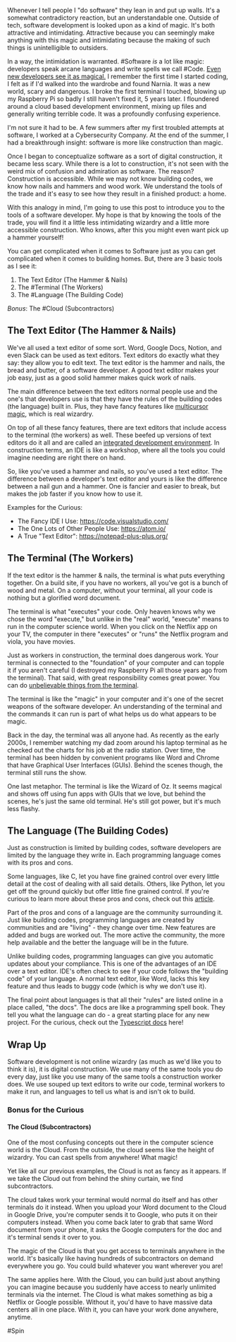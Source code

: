 

Whenever I tell people I "do software" they lean in and put up walls. It's a somewhat contradictory reaction, but an understandable one. Outside of tech, software development is looked upon as a kind of magic. It's both attractive and intimidating. Attractive because you can seemingly make anything with this magic and intimidating because the making of such things is unintelligible to outsiders.

In a way, the intimidation is warranted. #Software  _is_ a lot like magic: developers speak arcane languages and write spells we call #Code. [Even new developers see it as magical.](https://spin.atomicobject.com/2017/08/29/strategies-new-developer/) I remember the first time I started coding, I felt as if I'd walked into the wardrobe and found Narnia. It was a new world, scary and dangerous. I broke the first terminal I touched, blowing up my Raspberry Pi so badly I still haven't fixed it, 5 years later. I floundered around a cloud based development environment, mixing up files and generally writing terrible code. It was a profoundly confusing experience.

I'm not sure it had to be. A few summers after my first troubled attempts at software, I worked at a Cybersecurity Company. At the end of the summer, I had a breakthrough insight: software is more like construction than magic.

Once I began to conceptualize software as a sort of digital construction, it became less scary. While there is a lot to construction, it's not seen with the weird mix of confusion and admiration as software. The reason? Construction is accessible. While we may not know building codes, we know how nails and hammers and wood work. We understand the tools of the trade and it's easy to see how they result in a finished product: a home.

With this analogy in mind, I'm going to use this post to introduce you to the tools of a software developer. My hope is that by knowing the tools of the trade, you will find it a little less intimidating wizardry and a little more accessible construction. Who knows, after this you might even want pick up a hammer yourself!

You can get complicated when it comes to Software just as you can get complicated when it comes to building homes. But, there are 3 basic tools as I see it:

1.  The Text Editor (The Hammer & Nails)
2.  The #Terminal (The Workers)
3.  The #Language (The Building Code)

_Bonus_: The #Cloud (Subcontractors)

## The Text Editor (The Hammer & Nails)

We've all used a text editor of some sort. Word, Google Docs, Notion, and even Slack can be used as text editors. Text editors do exactly what they say: they allow you to edit text. The text editor is the hammer and nails, the bread and butter, of a software developer. A good text editor makes your job easy, just as a good solid hammer makes quick work of nails.

The main difference between the text editors normal people use and the one's that developers use is that they have the rules of the building codes (the language) built in. Plus, they have fancy features like [multicursor magic](https://spin.atomicobject.com/2019/04/04/vscode-multiple-cursors/), which is real wizardry.

On top of all these fancy features, there are text editors that include access to the terminal (the workers) as well. These beefed up versions of text editors do it all and are called an [integrated development environment](https://www.codecademy.com/articles/what-is-an-ide). In construction terms, an IDE is like a workshop, where all the tools you could imagine needing are right there on hand.

So, like you've used a hammer and nails, so you've used a text editor. The difference between a developer's text editor and yours is like the difference between a nail gun and a hammer. One is fancier and easier to break, but makes the job faster if you know how to use it. 

Examples for the Curious: 

- The Fancy IDE I Use: https://code.visualstudio.com/
- The One Lots of Other People Use: https://atom.io/
- A True "Text Editor": https://notepad-plus-plus.org/

## The Terminal (The Workers)
If the text editor is the hammer & nails, the terminal is what puts everything together. On a build site, if you have no workers, all you've got is a bunch of wood and metal. On a computer, without your terminal, all your code is nothing but a glorified word document. 

The terminal is what "executes" your code. Only heaven knows why we chose the word "execute," but unlike in the "real" world, "execute" means to run in the computer science world. When you click on the Netflix app on your TV, the computer in there "executes" or "runs" the Netflix program and viola, you have movies. 

Just as workers in construction, the terminal does dangerous work. Your terminal is connected to the "foundation" of your computer and can topple it if you aren't careful (I destroyed my Raspberry Pi all those years ago from the terminal). That said, with great responsibility comes great power. You can do [unbelievable things from the terminal](https://chrishannah.me/cool-things-to-do-in-terminal/). 

The terminal is like the "magic" in your computer and it's one of the secret weapons of the software developer. An understanding of the terminal and the commands it can run is part of what helps us do what appears to be magic. 

Back in the day, the terminal was all anyone had. As recently as the early 2000s, I remember watching my dad zoom around his laptop terminal as he checked out the charts for his job at the radio station. Over time, the terminal has been hidden by convenient programs like Word and Chrome that have Graphical User Interfaces (GUIs). Behind the scenes though, the terminal still runs the show. 

One last metaphor. The terminal is like the Wizard of Oz. It seems magical and shows off using fun apps with GUIs that we love, but behind the scenes, he's just the same old terminal. He's still got power, but it's much less flashy. 

## The Language (The Building Codes)
Just as construction is limited by building codes, software developers are limited by the language they write in. Each programming language comes with its pros and cons. 

Some languages, like C, let you have fine grained control over every little detail at the cost of dealing with all said details. Others, like Python, let you get off the ground quickly but offer little fine grained control. If you're curious to learn more about these pros and cons, check out this [article](https://www.coderkids.com/blog/beginners-guide-to-programming-languages).

Part of the pros and cons of a language are the community surrounding it. Just like building codes, programming languages are created by communities and are "living" - they change over time. New features are added and bugs are worked out. The more active the community, the more help available and the better the language will be in the future. 

Unlike building codes, programming languages can give you automatic updates about your compliance. This is one of the advantages of an IDE over a text editor. IDE's often check to see if your code follows the "building code" of your language. A normal text editor, like Word, lacks this key feature and thus leads to buggy code (which is why we don't use it). 

The final point about languages is that all their "rules" are listed online in a place called, "the docs". The docs are like a programming spell book. They tell you what the language can do - a great starting place for any new project. For the curious, check out the [Typescript docs](https://www.typescriptlang.org/docs/) here!

## Wrap Up
Software development is not online wizardry (as much as we'd like you to think it is), it is digital construction. We use many of the same tools you do every day, just like you use many of the same tools a construction worker does. We use souped up text editors to write our code, terminal workers to make it run, and languages to tell us what is and isn't ok to build. 

### Bonus for the Curious
#### The Cloud (Subcontractors)
One of the most confusing concepts out there in the computer science world is the Cloud. From the outside, the cloud seems like the height of wizardry. You can cast spells from anywhere! What magic!

Yet like all our previous examples, the Cloud is not as fancy as it appears. If we take the Cloud out from behind the shiny curtain, we find subcontractors. 

The cloud takes work your terminal would normal do itself and has other terminals do it instead. When you upload your Word document to the Cloud in Google Drive, you're computer sends it to Google, who puts it on their computers instead. When you come back later to grab that same Word document from your phone, it asks the Google computers for the doc and it's terminal sends it over to you. 

The magic of the Cloud is that you get access to terminals anywhere in the world. It's basically like having hundreds of subcontractors on demand everywhere you go. You could build whatever you want wherever you are! 

The same applies here. With the Cloud, you can build just about anything you can imagine because you suddenly have access to nearly unlimited terminals via the internet. The Cloud is what makes something as big a Netflix or Google possible. Without it, you'd have to have massive data centers all in one place. With it, you can have your work done anywhere, anytime. 

#Spin